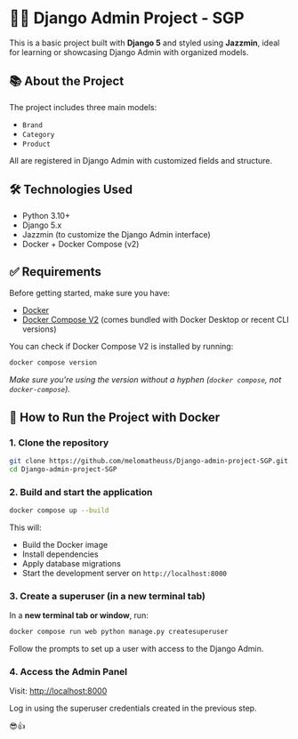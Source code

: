 # 🧑‍💻 Django Admin Project - SGP

This is a basic project built with **Django 5** and styled using **Jazzmin**, ideal for learning or showcasing Django Admin with organized models.

## 📚 About the Project

The project includes three main models:

- `Brand`
- `Category`
- `Product`

All are registered in Django Admin with customized fields and structure.

## 🛠 Technologies Used

- Python 3.10+
- Django 5.x
- Jazzmin (to customize the Django Admin interface)
- Docker + Docker Compose (v2)

## ✅ Requirements

Before getting started, make sure you have:

- [Docker](https://www.docker.com/)
- [Docker Compose V2](https://docs.docker.com/compose/) (comes bundled with Docker Desktop or recent CLI versions)

You can check if Docker Compose V2 is installed by running:

```bash
docker compose version
```

*Make sure you're using the version without a hyphen (`docker compose`, not `docker-compose`).*

## 🚀 How to Run the Project with Docker

### 1. Clone the repository

```bash
git clone https://github.com/melomatheuss/Django-admin-project-SGP.git
cd Django-admin-project-SGP
```

### 2. Build and start the application

```bash
docker compose up --build
```

This will:

- Build the Docker image
- Install dependencies
- Apply database migrations
- Start the development server on `http://localhost:8000`

### 3. Create a superuser (in a new terminal tab)

In a **new terminal tab or window**, run:

```bash
docker compose run web python manage.py createsuperuser
```

Follow the prompts to set up a user with access to the Django Admin.

### 4. Access the Admin Panel

Visit: [http://localhost:8000](http://localhost:8000)

Log in using the superuser credentials created in the previous step.

😎👍
